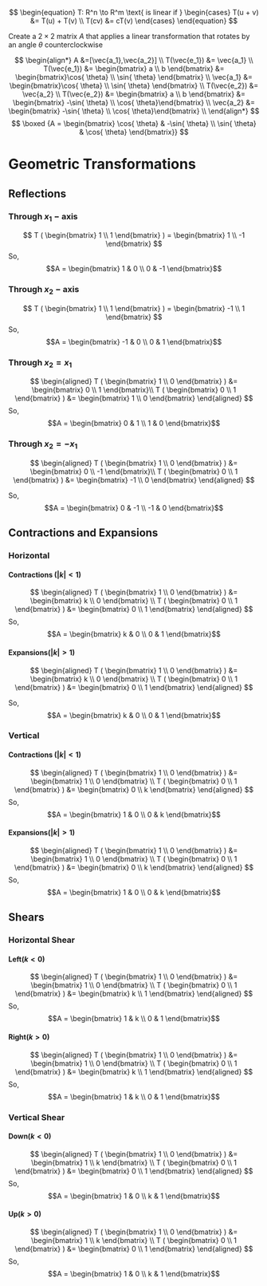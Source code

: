 $$
\begin{equation} T: R^n \to R^m \text{ is linear if } \begin{cases} T(u + v) &= T(u) + T(v) \\ T(cv) &= cT(v) \end{cases} \end{equation}
$$

Create a $2\times2$ matrix $A$ that applies a linear transformation that rotates by an angle $\theta$ counterclockwise 

$$
\begin{align*}
A &=[\vec{a_1},\vec{a_2}] \\
T(\vec{e_1}) &= \vec{a_1} \\
T(\vec{e_1}) &= \begin{bmatrix} a \\ b \end{bmatrix} &= \begin{bmatrix}\cos{ \theta} \\ \sin{ \theta} \end{bmatrix} \\
\vec{a_1} &= \begin{bmatrix}\cos{ \theta} \\ \sin{ \theta} \end{bmatrix} \\
T(\vec{e_2}) &= \vec{a_2} \\
T(\vec{e_2}) &= \begin{bmatrix} a \\ b \end{bmatrix} &= \begin{bmatrix} -\sin{ \theta} \\ \cos{ \theta}\end{bmatrix} \\
\vec{a_2} &= \begin{bmatrix} -\sin{ \theta} \\ \cos{ \theta}\end{bmatrix} \\
\end{align*}
$$
$$
\boxed 
{A = \begin{bmatrix} \cos{ \theta} & -\sin{ \theta} \\ \sin{ \theta}  & \cos{ \theta} \end{bmatrix}}
$$

# Geometric Transformations
## Reflections
### Through $x_1-\text{axis}$ 
$$
T ( \begin{bmatrix} 1 \\ 1  \end{bmatrix} ) =  \begin{bmatrix} 1 \\ -1  \end{bmatrix} 
$$
So,
$$A = \begin{bmatrix} 1 & 0 \\ 0 & -1 \end{bmatrix}$$
### Through $x_2-\text{axis}$ 
$$
T ( \begin{bmatrix} 1 \\ 1  \end{bmatrix} ) = \begin{bmatrix} -1 \\ 1  \end{bmatrix}
$$
So,
$$A = \begin{bmatrix} -1 & 0 \\ 0 & 1 \end{bmatrix}$$
### Through $x_2=x_1$ 
$$
\begin{aligned}
T ( \begin{bmatrix} 1 \\ 0 \end{bmatrix} ) &= \begin{bmatrix} 0 \\ 1 \end{bmatrix}\\
T ( \begin{bmatrix} 0 \\ 1 \end{bmatrix} ) &= \begin{bmatrix} 1 \\ 0 \end{bmatrix}
\end{aligned}
$$
So,
$$A = \begin{bmatrix} 0 & 1 \\ 1 & 0 \end{bmatrix}$$
### Through $x_2=-x_1$ 
$$
\begin{aligned}
T ( \begin{bmatrix} 1 \\ 0 \end{bmatrix} ) &= \begin{bmatrix} 0 \\ -1 \end{bmatrix}\\
T ( \begin{bmatrix} 0 \\ 1 \end{bmatrix} ) &=  \begin{bmatrix} -1 \\ 0 \end{bmatrix} 
\end{aligned}
$$

So,
$$A = \begin{bmatrix} 0 & -1 \\ -1 & 0 \end{bmatrix}$$
## Contractions and Expansions
### Horizontal
#### Contractions (${|k|}<1$)

$$
\begin{aligned}
T ( \begin{bmatrix} 1 \\ 0 \end{bmatrix} ) &=  \begin{bmatrix} k \\ 0 \end{bmatrix} \\
T ( \begin{bmatrix} 0 \\ 1 \end{bmatrix} ) &=  \begin{bmatrix} 0 \\ 1 \end{bmatrix} 
\end{aligned}
$$
So,
$$A = \begin{bmatrix} k & 0 \\ 0 & 1 \end{bmatrix}$$
#### Expansions(${|k|}>1$)

$$
\begin{aligned}
T ( \begin{bmatrix} 1 \\ 0 \end{bmatrix} ) &=  \begin{bmatrix} k \\ 0 \end{bmatrix} \\
T ( \begin{bmatrix} 0 \\ 1 \end{bmatrix} ) &=  \begin{bmatrix} 0 \\ 1 \end{bmatrix} 
\end{aligned}
$$

So,
$$A = \begin{bmatrix} k & 0 \\ 0 & 1 \end{bmatrix}$$
### Vertical
#### Contractions (${|k|}<1$)

$$
\begin{aligned}
T ( \begin{bmatrix} 1 \\ 0 \end{bmatrix} ) &=  \begin{bmatrix} 1 \\ 0 \end{bmatrix} \\
T ( \begin{bmatrix} 0 \\ 1 \end{bmatrix} ) &=  \begin{bmatrix} 0 \\ k \end{bmatrix} 
\end{aligned}
$$
So,
$$A = \begin{bmatrix} 1 & 0 \\ 0 & k \end{bmatrix}$$
#### Expansions(${|k|}>1$)

$$
\begin{aligned}
T ( \begin{bmatrix} 1 \\ 0 \end{bmatrix} ) &=  \begin{bmatrix} 1 \\ 0 \end{bmatrix} \\
T ( \begin{bmatrix} 0 \\ 1 \end{bmatrix} ) &=  \begin{bmatrix} 0 \\ k \end{bmatrix} 
\end{aligned}
$$
So,
$$A = \begin{bmatrix} 1 & 0 \\ 0 & k \end{bmatrix}$$

## Shears
### Horizontal Shear
#### Left($k<0$)
$$
\begin{aligned}
T ( \begin{bmatrix} 1 \\ 0 \end{bmatrix} ) &=  \begin{bmatrix} 1 \\ 0 \end{bmatrix} \\
T ( \begin{bmatrix} 0 \\ 1 \end{bmatrix} ) &=  \begin{bmatrix} k \\ 1 \end{bmatrix} 
\end{aligned}
$$
So,
$$A = \begin{bmatrix} 1 & k \\ 0 & 1 \end{bmatrix}$$
#### Right($k>0$)
$$
\begin{aligned}
T ( \begin{bmatrix} 1 \\ 0 \end{bmatrix} ) &=  \begin{bmatrix} 1 \\ 0 \end{bmatrix} \\
T ( \begin{bmatrix} 0 \\ 1 \end{bmatrix} ) &=  \begin{bmatrix} k \\ 1 \end{bmatrix} 
\end{aligned}
$$
So,
$$A = \begin{bmatrix} 1 & k \\ 0 & 1 \end{bmatrix}$$

### Vertical Shear
#### Down($k<0$)
$$
\begin{aligned}
T ( \begin{bmatrix} 1 \\ 0 \end{bmatrix} ) &=  \begin{bmatrix} 1 \\ k \end{bmatrix} \\
T ( \begin{bmatrix} 0 \\ 1 \end{bmatrix} ) &=  \begin{bmatrix} 0 \\ 1 \end{bmatrix} 
\end{aligned}
$$
So,
$$A = \begin{bmatrix} 1 & 0 \\ k & 1 \end{bmatrix}$$
#### Up($k>0$)

$$
\begin{aligned}
T ( \begin{bmatrix} 1 \\ 0 \end{bmatrix} ) &=  \begin{bmatrix} 1 \\ k \end{bmatrix} \\
T ( \begin{bmatrix} 0 \\ 1 \end{bmatrix} ) &=  \begin{bmatrix} 0 \\ 1 \end{bmatrix} 
\end{aligned}
$$
So,
$$A = \begin{bmatrix} 1 & 0 \\ k & 1 \end{bmatrix}$$
